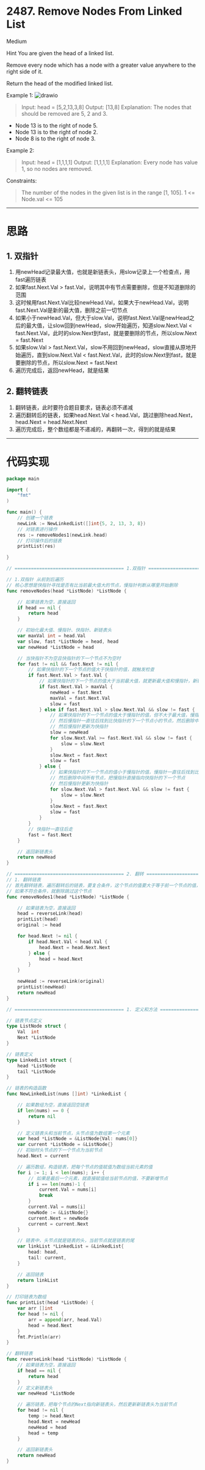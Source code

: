 # 2487. Remove Nodes From Linked List

Medium

Hint
You are given the head of a linked list.

Remove every node which has a node with a greater value anywhere to the right side of it.

Return the head of the modified linked list.

 

Example 1:
![drawio](https://assets.leetcode.com/uploads/2022/10/02/drawio.png)
> Input: head = [5,2,13,3,8]
Output: [13,8]
Explanation: The nodes that should be removed are 5, 2 and 3.
- Node 13 is to the right of node 5.
- Node 13 is to the right of node 2.
- Node 8 is to the right of node 3.

Example 2:
> Input: head = [1,1,1,1]
Output: [1,1,1,1]
Explanation: Every node has value 1, so no nodes are removed.
 

Constraints:
> The number of the nodes in the given list is in the range [1, 105].
1 <= Node.val <= 105

---

# 思路
## 1. 双指针
1. 用newHead记录最大值，也就是新链表头，用slow记录上一个检查点，用fast遍历链表
2. 如果fast.Next.Val > fast.Val，说明其中有节点需要删除，但是不知道删除的范围
3. 这时候用fast.Next.Val比较newHead.Val，如果大于newHead.Val，说明fast.Next.Val是新的最大值，删除之前一切节点
4. 如果小于newHead.Val，但大于slow.Val，说明fast.Next.Val是newHead之后的最大值，让slow回到newHead，slow开始遍历，知道slow.Next.Val < fast.Next.Val，此时的slow.Next到fast，就是要删除的节点，所以slow.Next = fast.Next
5. 如果slow.Val > fast.Next.Val，slow不用回到newHead，slow直接从原地开始遍历，直到slow.Next.Val < fast.Next.Val，此时的slow.Next到fast，就是要删除的节点，所以slow.Next = fast.Next
6. 遍历完成后，返回newHead，就是结果

## 2. 翻转链表
1. 翻转链表，此时要符合题目要求，链表必须不递减
2. 遍历翻转后的链表，如果head.Next.Val < head.Val，跳过删除head.Next，head.Next = head.Next.Next
3. 遍历完成后，整个数组都是不递减的，再翻转一次，得到的就是结果

---

# 代码实现 

```go
package main

import (
	"fmt"
)

func main() {
	// 创建一个链表
	newLink := NewLinkedList([]int{5, 2, 13, 3, 8})
	// 对链表进行操作
	res := removeNodes1(newLink.head)
	// 打印操作后的链表
	printList(res)

}

// ======================================== 1.双指针 ========================================

// 1.双指针 从前到后遍历
// 核心思想是快指针寻找是否有比当前最大值大的节点，慢指针判断从哪里开始删除
func removeNodes(head *ListNode) *ListNode {

	// 如果链表为空，直接返回
	if head == nil {
		return head
	}

	// 初始化最大值、慢指针、快指针、新链表头
	var maxVal int = head.Val
	var slow, fast *ListNode = head, head
	var newHead *ListNode = head

	// 当快指针不为空且快指针的下一个节点不为空时
	for fast != nil && fast.Next != nil {
		// 如果快指针的下一个节点的值大于快指针的值，就触发检查
		if fast.Next.Val > fast.Val {
			// 如果快指针的下一个节点的值大于当前最大值，就更新最大值和慢指针，新链表头也更新为这个最大的节点
			if fast.Next.Val > maxVal {
				newHead = fast.Next
				maxVal = fast.Next.Val
				slow = fast
			} else if fast.Next.Val > slow.Next.Val && slow != fast {
				// 如果快指针的下一个节点的值大于慢指针的值，但不大于最大值，慢指针回到新链表头，
				// 然后慢指针一直往后找到比快指针的下一个节点小的节点，然后删除中间所有节点，把慢指针直接指向快指针的下一个节点
				// 然后慢指针更新为快指针
				slow = newHead
				for slow.Next.Val >= fast.Next.Val && slow != fast {
					slow = slow.Next
				}
				slow.Next = fast.Next
				slow = fast
			} else {
				// 如果快指针的下一个节点的值小于慢指针的值，慢指针一直往后找到比快指针的下一个节点小的节点，
				// 然后删除中间所有节点，把慢指针直接指向快指针的下一个节点
				// 然后慢指针更新为快指针
				for slow.Next.Val > fast.Next.Val && slow != fast {
					slow = slow.Next
				}
				slow.Next = fast.Next
				slow = fast
			}
		}
		// 快指针一直往后走
		fast = fast.Next
	}

	// 返回新链表头
	return newHead
}

// ======================================== 2. 翻转 ========================================
// 1. 翻转链表
// 首先翻转链表，遍历翻转后的链表，要复合条件，这个节点的值要大于等于前一个节点的值，也就是不断递增
// 如果不符合条件，就删除跳过这个节点
func removeNodes1(head *ListNode) *ListNode {

	// 如果链表为空，直接返回
	head = reverseLink(head)
	printList(head)
	original := head

	for head.Next != nil {
		if head.Next.Val < head.Val {
			head.Next = head.Next.Next
		} else {
			head = head.Next
		}
	}

	newHead := reverseLink(original)
	printList(newHead)
	return newHead
}

// ======================================== 1. 定义和方法 ========================================

// 链表节点定义
type ListNode struct {
	Val  int
	Next *ListNode
}

// 链表定义
type LinkedList struct {
	head *ListNode
	tail *ListNode
}

// 链表的构造函数
func NewLinkedList(nums []int) *LinkedList {

	// 如果数组为空，直接返回空链表
	if len(nums) == 0 {
		return nil
	}

	// 定义链表头和当前节点，头节点值为数组第一个元素
	var head *ListNode = &ListNode{Val: nums[0]}
	var current *ListNode = &ListNode{}
	// 初始时头节点的下一个节点为当前节点
	head.Next = current

	// 遍历数组，构造链表，把每个节点的值赋值为数组当前元素的值
	for i := 1; i < len(nums); i++ {
		// 如果是最后一个元素，就直接赋值给当前节点的值，不要新增节点
		if i == len(nums)-1 {
			current.Val = nums[i]
			break
		}
		current.Val = nums[i]
		newNode := &ListNode{}
		current.Next = newNode
		current = current.Next
	}

	// 链表中，头节点就是链表的头，当前节点就是链表的尾
	var linkList *LinkedList = &LinkedList{
		head: head,
		tail: current,
	}

	// 返回链表
	return linkList
}

// 打印链表为数组
func printList(head *ListNode) {
	var arr []int
	for head != nil {
		arr = append(arr, head.Val)
		head = head.Next
	}
	fmt.Println(arr)
}

// 翻转链表
func reverseLink(head *ListNode) *ListNode {
	// 如果链表为空，直接返回
	if head == nil {
		return head
	}
	// 定义新链表头
	var newHead *ListNode

	// 遍历链表，把每个节点的Next指向新链表头，然后更新新链表头为当前节点
	for head != nil {
		temp := head.Next
		head.Next = newHead
		newHead = head
		head = temp
	}

	// 返回新链表头
	return newHead
}
```